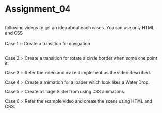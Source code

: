 <h1>Assignment_04</h1>
<br>
following videos to get an idea about each cases. You can use only HTML and CSS.
<br> <br>
Case 1 :- Create a transition for navigation <br> <br>

Case 2 :- Create a transition for rotate a circle border when some one point it. 

Case 3 :- Refer the video and make it implement as the video described. 

Case 4 :- Create a animation for a loader which look likes a Water Drop.

Case 5 :- Create a Image Slider from using CSS animations.

Case 6 :- Refer the example video and create the scene using HTML and CSS.
